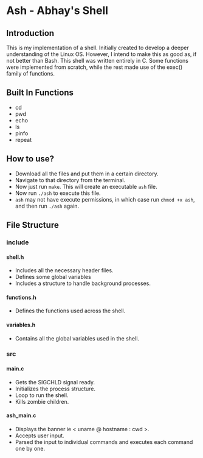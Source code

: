 # Ash - Abhay's Shell

## Introduction
This is my implementation of a shell. Initially created to develop a deeper understanding of the Linux OS. However, I intend to make this as good as, if not better than Bash. This shell was written entirely in C. Some functions were implemented from scratch, while the rest made use of the exec() family of functions.

## Built In Functions
- cd
- pwd
- echo
- ls
- pinfo
- repeat

## How to use?
- Download all the files and put them in a certain directory.
- Navigate to that directory from the terminal.
- Now just run `make`. This will create an executable `ash` file.
- Now run `./ash` to execute this file.
- `ash`  may not have execute permissions, in which case run `chmod +x ash`, and then run `./ash` again.

## File Structure

### include

#### shell.h
- Includes all the necessary header files.
- Defines some global variables
- Includes a structure to handle background processes.

#### functions.h
- Defines the functions used across the shell.

#### variables.h
- Contains all the global variables used in the shell.

### src

#### main.c
- Gets the SIGCHLD signal ready.
- Initializes the process structure.
- Loop to run the shell.
- Kills zombie children.

#### ash_main.c
- Displays the banner ie < uname @ hostname : cwd >.
- Accepts user input.
- Parsed the input to individual commands and executes each command one by one.